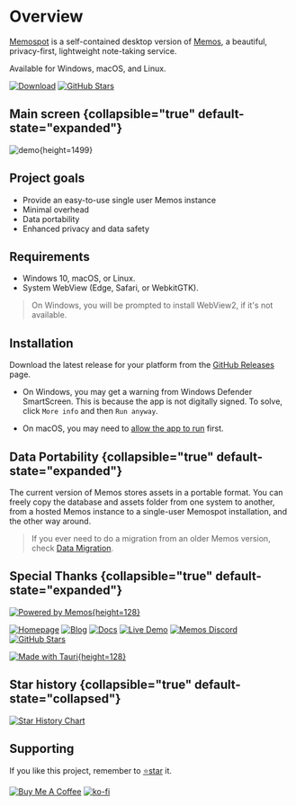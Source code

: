 # Overview

[Memospot](https://github.com/lincolnthalles/memospot) is a self-contained
desktop version of [Memos](https://github.com/usememos/memos), a beautiful,
privacy-first, lightweight note-taking service.

Available for Windows, macOS, and Linux.

[![Download](https://img.shields.io/github/downloads/lincolnthalles/memospot/total?logo=github)](https://github.com/lincolnthalles/memospot/releases)
[![GitHub Stars](https://img.shields.io/github/stars/lincolnthalles/memospot?logo=github)](https://github.com/lincolnthalles/memospot)

## Main screen {collapsible="true" default-state="expanded"}

![demo](capture.webp){height=1499}

## Project goals

- Provide an easy-to-use single user Memos instance
- Minimal overhead
- Data portability
- Enhanced privacy and data safety

## Requirements

- Windows 10, macOS, or Linux.
- System WebView (Edge, Safari, or WebkitGTK).

> On Windows, you will be prompted to install WebView2, if it's not available.

## Installation

Download the latest release for your platform from the
[GitHub Releases](https://github.com/lincolnthalles/memospot/releases) page.

- On Windows, you may get a warning from Windows Defender SmartScreen. This is
  because the app is not digitally signed. To solve, click `More info` and then
  `Run anyway`.

- On macOS, you may need to
  [allow the app to run](https://support.apple.com/guide/mac-help/open-a-mac-app-from-an-unidentified-developer-mh40616/mac)
  first.

## Data Portability {collapsible="true" default-state="expanded"}

The current version of Memos stores assets in a portable format. You can freely
copy the database and assets folder from one system to another, from a hosted
Memos instance to a single-user Memospot installation, and the other way around.

> If you ever need to do a migration from an older Memos version, check
> [Data Migration](Data-migration.md).

## Special Thanks {collapsible="true" default-state="expanded"}

[![Powered by Memos](powered_by_memos.webp "Memos"){height=128}](https://www.usememos.com/)

[![Homepage](https://img.shields.io/badge/Home-blue)](https://www.usememos.com)
[![Blog](https://img.shields.io/badge/Blog-gray)](https://www.usememos.com/blog)
[![Docs](https://img.shields.io/badge/Docs-blue)](https://www.usememos.com/docs)
[![Live Demo](https://img.shields.io/badge/Live-Demo-blue)](https://demo.usememos.com/)
[![Memos Discord](https://img.shields.io/badge/Discord-chat-5865f2?logo=discord&logoColor=f5f5f5)](https://discord.gg/tfPJa4UmAv)
[![GitHub Stars](https://img.shields.io/github/stars/usememos/memos?logo=github)](https://github.com/usememos/memos)

[![Made with Tauri](made_with_tauri.webp){height=128}](https://tauri.app/)

## Star history {collapsible="true" default-state="collapsed"}

[![Star History Chart](https://api.star-history.com/svg?repos=lincolnthalles/memospot,lincolnthalles/memos-builds&usememos/memos&type=Date&theme=dark)](https://api.star-history.com/svg?repos=lincolnthalles/memospot,lincolnthalles/memos-builds&usememos/memos&type=Date&theme=dark)

## Supporting

If you like this project, remember to
[⭐star](https://github.com/lincolnthalles/memospot) it.

[![Buy Me A Coffee](https://www.buymeacoffee.com/assets/img/custom_images/orange_img.png)](https://www.buymeacoffee.com/lincolnthalles)
[![ko-fi](https://ko-fi.com/img/githubbutton_sm.svg)](https://ko-fi.com/N4N5VO0T7)
